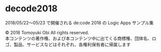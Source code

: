 # decode2018
2018/05/22～05/23 で開催される de:code 2018 の Logic Apps サンプル集</br>

© 2018 Tomoyuki Obi All rights reserved.</br>
本コンテンツの著作権、および本コンテンツ中に出てくる商標権、団体名、ロゴ、製品、サービスなどはそれぞれ、各権利保有者に帰属します</br>
